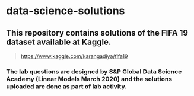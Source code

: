 # data-science-solutions
## This repository contains solutions of the FIFA 19 dataset available at Kaggle.
> https://www.kaggle.com/karangadiya/fifa19
### The lab questions are designed by S&P Global Data Science Academy (Linear Models March 2020) and the solutions uploaded are done as part of lab activity. 

